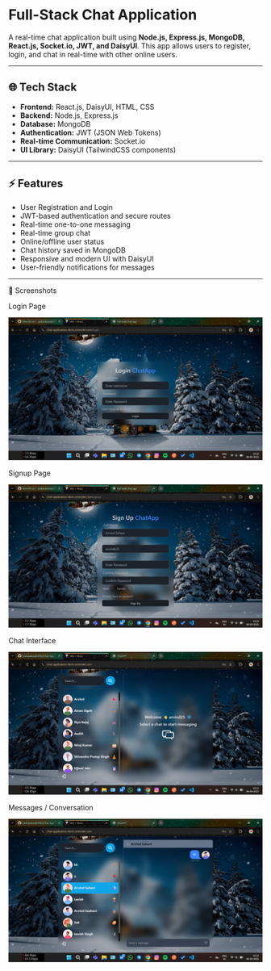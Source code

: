 # Full-Stack Chat Application

A real-time chat application built using **Node.js, Express.js, MongoDB, React.js, Socket.io, JWT, and DaisyUI**. This app allows users to register, login, and chat in real-time with other online users.

---

## 🌐 Tech Stack

* **Frontend:** React.js, DaisyUI, HTML, CSS
* **Backend:** Node.js, Express.js
* **Database:** MongoDB
* **Authentication:** JWT (JSON Web Tokens)
* **Real-time Communication:** Socket.io
* **UI Library:** DaisyUI (TailwindCSS components)

---

## ⚡ Features

* User Registration and Login
* JWT-based authentication and secure routes
* Real-time one-to-one messaging
* Real-time group chat
* Online/offline user status
* Chat history saved in MongoDB
* Responsive and modern UI with DaisyUI
* User-friendly notifications for messages

 ---
  

📸 Screenshots

Login Page

![Login Page](https://github.com/yashmalavade2002/Chat-App/blob/25ee788d69a2b37391049778bf6fb5a3579c9ce1/Screenshot%20(127).png)


Signup Page

![Signup Page](https://github.com/yashmalavade2002/Chat-App/blob/ee5114e7d9d54d3de090fc788f57e9a8688a4a75/Screenshot%20(128).png)


Chat Interface

![Chat UI](https://github.com/yashmalavade2002/Chat-App/blob/ee9862b9f7c49b7abfea1afad3dd944c53c79e17/Screenshot%20(125).png)


Messages / Conversation

![Conversation](https://github.com/yashmalavade2002/Chat-App/blob/f18cae3321854f19b4e703a83c29ae35d28a3138/Screenshot%20(126).png)
